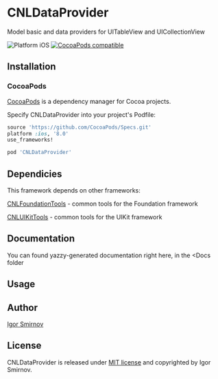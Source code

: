 # CNLDataProvider
Model basic and data providers for UITableView and UICollectionView

<img src="https://img.shields.io/badge/platform-iOS-blue.svg?style=flat" alt="Platform iOS" />
<a href="https://cocoapods.org/pods/CNLDataProvider"><img src="https://img.shields.io/badge/pod-0.0.8-blue.svg" alt="CocoaPods compatible" /></a>

## Installation

### CocoaPods

[CocoaPods](https://cocoapods.org/) is a dependency manager for Cocoa projects.

Specify CNLDataProvider into your project's Podfile:

```ruby
source 'https://github.com/CocoaPods/Specs.git'
platform :ios, '8.0'
use_frameworks!

pod 'CNLDataProvider'
```

## Dependicies

This framework depends on other frameworks:

[CNLFoundationTools](https://www.github.com/megavolt605/CNLFoundationTools) - common tools for the Foundation framework

[CNLUIKitTools](https://www.github.com/megavolt605/CNLUIKitTools") - common tools for the UIKit framework

## Documentation

You can found yazzy-generated documentation right here, in the <Docs folder

## Usage

## Author

[Igor Smirnov](https://www.github.com/megavolt605 "Igor Smirnov Github")

## License

CNLDataProvider is released under [MIT license](https://raw.githubusercontent.com/xmartlabs/XLActionController/master/LICENSE) and copyrighted by Igor Smirnov.
